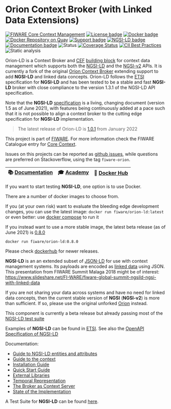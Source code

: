 # Orion Context Broker (with Linked Data Extensions)

[![FIWARE Core Context Management](https://nexus.lab.fiware.org/repository/raw/public/badges/chapters/core.svg)](https://www.fiware.org/developers/catalogue/)
[![License badge](https://img.shields.io/github/license/FIWARE/context.Orion-LD.svg)](https://opensource.org/licenses/AGPL-3.0)
[![Docker badge](https://img.shields.io/docker/pulls/fiware/orion-ld.svg)](https://hub.docker.com/r/fiware/orion-ld/)
[![Docker Repository on Quay](https://img.shields.io/badge/quay.io-orionld-green "Docker Repository on Quay")](https://quay.io/repository/fiware/orion-ld?tab=tags)
[![Support badge](https://img.shields.io/badge/support-sof-yellowgreen.svg)](http://stackoverflow.com/questions/tagged/fiware-orion)
[![NGSI-LD badge](https://img.shields.io/badge/NGSI-LD-red.svg)](https://www.etsi.org/deliver/etsi_gs/CIM/001_099/009/01.04.01_60/gs_cim009v010401p.pdf)
<br>
[![Documentation badge](https://readthedocs.org/projects/fiware-orion/badge/?version=latest)](http://fiware-orion-ld.readthedocs.io/en/latest/?badge=latest)
![Status](https://nexus.lab.fiware.org/static/badges/statuses/incubating.svg)
[![Coverage Status](https://coveralls.io/repos/github/FIWARE/context.Orion-LD/badge.svg?branch=develop)](https://coveralls.io/github/FIWARE/context.Orion-LD?branch=develop)
[![CII Best Practices](https://bestpractices.coreinfrastructure.org/projects/4800/badge)](https://bestpractices.coreinfrastructure.org/projects/4800)
![Static analysis](https://softacheck.com/app/repository/FIWARE/context.Orion-LD/badge)

Orion-LD is a Context Broker and [CEF](https://ec.europa.eu/cefdigital/wiki/display/CEFDIGITAL/CEF+Digital+Home)
[building block](https://ec.europa.eu/cefdigital/wiki/display/CEFDIGITAL/What+is+a+building+Block) for context data
management which supports both the [NGSI-LD](https://en.wikipedia.org/wiki/NGSI-LD) and the
[NGSI-v2](https://fiware.github.io/specifications/OpenAPI/ngsiv2) APIs. It is currently a fork of the original
[Orion Context Broker](https://github.com/telefonicaid/fiware-orion) extending support to add **NGSI-LD** and linked
data concepts. Orion-LD follows the [ETSI](https://en.wikipedia.org/wiki/ETSI) specification for **NGSI-LD** and has
been tested to be a stable and fast **NGSI-LD** broker with close compliance to the version 1.3.1 of the NGSI-LD API
specification.

Note that the **NGSI-LD** [specification](https://www.etsi.org/deliver/etsi_gs/CIM/001_099/009/01.04.01_60/gs_cim009v010401p.pdf)
is a living, changing document (version 1.5 as of June 2021), with features being continuously added at a pace such that it is not
possible to align a context broker to the cutting edge specification for **NGSI-LD** implementation.

> The latest release of Orion-LD is [1.0.1](https://github.com/FIWARE/context.Orion-LD/releases/tag/1.0.1) from January 2022

This project is part of [FIWARE](https://www.fiware.org/). For more information check the FIWARE Catalogue entry for
[Core Context](https://github.com/Fiware/catalogue/tree/master/core).

Issues on this projects can be reported as [github issues](https://github.com/FIWARE/context.Orion-LD/issues), while
questions are preferred on Stackoverflow, using the tag `fiware-orion`.

| :books: [Documentation](https://github.com/FIWARE/context.Orion-LD/tree/develop/doc/manuals-ld) | :mortar_board: [Academy](https://fiware-academy.readthedocs.io/en/latest/core/orion-ld) | :whale: [Docker Hub](https://hub.docker.com/r/fiware/orion-ld/) |
| ----------------------------------------------------------------------------------------------- | --------------------------------------------------------------------------------------- | --------------------------------------------------------------- |

If you want to start testing **NGSI-LD**, one option is to use Docker.

There are a number of docker images to choose from.

If you (at your own risk) want to evaluate the bleeding edge development changes, you can use the latest image:
`docker run fiware/orion-ld:latest` or even better: use
[docker compose](https://github.com/FIWARE/context.Orion-LD/blob/develop/docker/docker-compose.yml) to run it

If you instead want to use a more stable image, the latest beta release (as of June 2021) is
[0.8.0](https://github.com/FIWARE/context.Orion-LD/releases/tag/0.8.0)

```console
docker run fiware/orion-ld:0.8.0
```

Please check [dockerhub](https://hub.docker.com/r/fiware/orion-ld/tags) for newer releases.

**NGSI-LD** is an an extended subset of [JSON-LD](https://en.wikipedia.org/wiki/JSON-LD) for use with context management systems.
Its payloads are encoded as [linked data](https://en.wikipedia.org/wiki/Linked_data) using JSON.
This presentation from FIWARE Summit Malaga 2018 might be of interest:
https://www.slideshare.net/FI-WARE/fiware-global-summit-ngsild-ngsi-with-linked-data

If you are not sharing your data across systems and have no need for linked data concepts, then the current stable
version of **NGSI** (**NGSI-v2**) is more than sufficient.
If so, please use the original unforked [Orion](https://github.com/telefonicaid/fiware-orion) instead.

This component is currently a beta release but already passing most of the
[NGSI-LD test suite](https://github.com/FIWARE/NGSI-LD_TestSuite)

Examples of **NGSI-LD** can be found in [ETSI](https://forge.etsi.org/gitlab/NGSI-LD/NGSI-LD/tree/master/examples). See
also the
[OpenAPI Specification of NGSI-LD](https://forge.etsi.org/swagger/ui/?url=https://forge.etsi.org/gitlab/NGSI-LD/NGSI-LD/raw/master/spec/updated/full_api.json)

Documentation:

-   [Guide to NGSI-LD entities and attributes](doc/manuals-ld/entities-and-attributes.md)
-   [Guide to the context](doc/manuals-ld/the-context.md)
-   [Installation Guide](doc/manuals-ld/installation-guide.md)
-   [Quick Start Guide](doc/manuals-ld/quick-start-guide.md)
-   [External Libraries](doc/manuals-ld/external-libraries.md)
-   [Temporal Representation](doc/manuals-ld/troe.md)
-   [The Broker as Context Server](doc/manuals-ld/contextServer.md)
-   [State of the Implementation](doc/manuals-ld/implementationState.md)

A Test Suite for **NGSI-LD** can be found [here](https://github.com/fiware/NGSI-LD_Tests).
